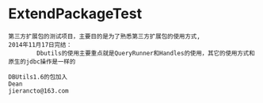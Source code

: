 ExtendPackageTest
========

	第三方扩展包的测试项目，主要目的是为了熟悉第三方扩展包的使用方式,
	2014年11月17日完结：
			Dbutils的使用主要重点就是QueryRunner和Handles的使用，其它的使用方式和原生的jdbc操作是一样的

	DBUtils1.6的包加入
    Dean
    jierancto@163.com
